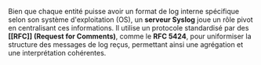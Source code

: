 Bien que chaque entité puisse avoir un format de log interne spécifique selon son système d'exploitation (OS), un **serveur Syslog** joue un rôle pivot en centralisant ces informations. Il utilise un protocole standardisé par des **[[RFC]] (Request for Comments)**, comme le **RFC 5424**, pour uniformiser la structure des messages de log reçus, permettant ainsi une agrégation et une interprétation cohérentes.